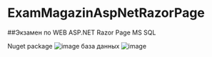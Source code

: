 # ExamMagazinAspNetRazorPage
 ##Экзамен по WEB ASP.NET Razor Page MS SQL
 

 Nuget package 
![image](https://github.com/user-attachments/assets/7214bded-c225-4b13-9af1-2bb971ad01c6)
база данных
![image](https://github.com/user-attachments/assets/5966b9d7-c7cb-488a-8dad-c10bbe6ed67b)

